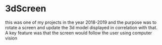 # 3dScreen
this was one of my projects in the year 2018-2019 and the purpose was to rotate a screen and update the 3d model displayed in correlation with that. A key feature was that the screen would follow the user using computer vision
